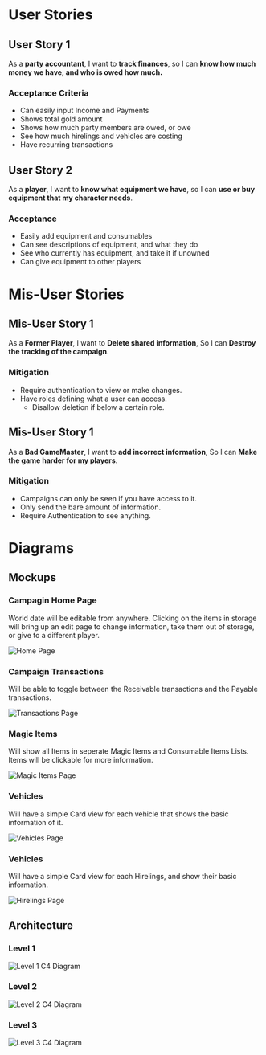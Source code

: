 # User Stories

## User Story 1
As a **party accountant**, I want to **track finances**, so I can **know how much money we have, and who is owed how much.**

### Acceptance Criteria
- Can easily input Income and Payments
- Shows total gold amount
- Shows how much party members are owed, or owe
- See how much hirelings and vehicles are costing
- Have recurring transactions

## User Story 2
As a **player**, I want to **know what equipment we have**, so I can **use or buy equipment that my character needs**.

### Acceptance
- Easily add equipment and consumables
- Can see descriptions of equipment, and what they do
- See who currently has equipment, and take it if unowned
- Can give equipment to other players

# Mis-User Stories

## Mis-User Story 1
As a **Former Player**, I want to **Delete shared information**, So I can **Destroy the tracking of the campaign**.

### Mitigation
- Require authentication to view or make changes.
- Have roles defining what a user can access.
  - Disallow deletion if below a certain role.


## Mis-User Story 1
As a **Bad GameMaster**, I want to **add incorrect information**, So I can **Make the game harder for my players**.

### Mitigation
- Campaigns can only be seen if you have access to it.
- Only send the bare amount of information.
- Require Authentication to see anything.

# Diagrams
## Mockups
### Campagin Home Page 
World date will be editable from anywhere.  Clicking on the items in storage will bring up an edit page to change information, take them out of storage, or give to a different player. 

![Home Page](./Diagrams/Home%20Page.webp "Home Page")

### Campaign Transactions
Will be able to toggle between the Receivable transactions and the Payable transactions.

![Transactions Page](./Diagrams/Transactions%20Page.webp "Transactions Page")

### Magic Items
Will show all Items in seperate Magic Items and Consumable Items Lists.  Items will be clickable for more information.

![Magic Items Page](./Diagrams/Items%20Page.webp "Magic Items Page")

### Vehicles
Will have a simple Card view for each vehicle that shows the basic information of it.

![Vehicles Page](./Diagrams/Vehicle%20Page.webp "Vehicles Page")

### Vehicles
Will have a simple Card view for each Hirelings, and show their basic information.

![Hirelings Page](./Diagrams/Hirelings%20Page.webp "Hirelings Page")

## Architecture

### Level 1
![Level 1 C4 Diagram](./Diagrams/C4%20-%20Level%201.webp "Level 1 C4 Diagram")
### Level 2
![Level 2 C4 Diagram](./Diagrams/C4%20-%20Level%202.webp "Level 2 C4 Diagram")
### Level 3
![Level 3 C4 Diagram](./Diagrams/C4%20-%20Level%203.webp "Level 3 C4 Diagram")